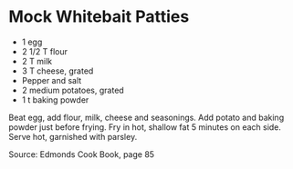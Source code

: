 # Mock Whitebait Patties

* 1 egg
* 2 1/2 T flour
* 2 T milk
* 3 T cheese, grated
* Pepper and salt
* 2 medium potatoes, grated
* 1 t baking powder

Beat egg, add flour, milk, cheese and seasonings.  Add potato and baking powder just before frying.  Fry in hot, shallow fat 5 minutes on each side.  Serve hot, garnished with parsley.

Source: Edmonds Cook Book, page 85

